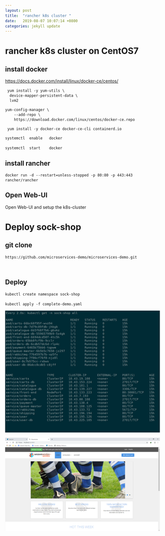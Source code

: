 ```yaml
---
layout: post
title:  "rancher k8s cluster "
date:   2019-08-07 10:07:14 +0800
categories: jekyll update
---
```

#  rancher k8s cluster on CentOS7



## install docker   

https://docs.docker.com/install/linux/docker-ce/centos/    


```
 yum install -y yum-utils \
  device-mapper-persistent-data \
  lvm2
```

```
yum-config-manager \
    --add-repo \
    https://download.docker.com/linux/centos/docker-ce.repo
```

```
 yum install -y docker-ce docker-ce-cli containerd.io
```


```
systemctl  enable   docker  

systemctl  start    docker  
```


## install rancher


```
docker run -d --restart=unless-stopped -p 80:80 -p 443:443 rancher/rancher
```

##  Open Web-UI


Open Web-UI and setup the k8s-cluster


#  Deploy sock-shop 


##  git clone


```
https://github.com/microservices-demo/microservices-demo.git  



```
##  Deploy


```
kubectl create namespace sock-shop

kubectl apply -f complete-demo.yaml
```


![sock-shop](_images/sock-shop.png)


![sock-shop-ui](_images/sock-shop-ui.png)




